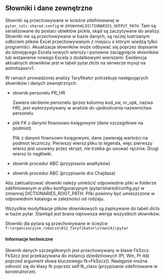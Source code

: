 ## Słowniki i dane zewnętrzne

Słowniki są przechowywane w ścieżce zdefniowanej w `pytar_calc.shared.config` w zmiennej `DICTIONARIES_OUTPUT_PATH`. Tam są serializowane do postaci obiektów pickle, skąd są zaczytywane do analizy. Słowniki nie są przechowywane w bazie danych, są raczej lustrzanym odbiciem plików Excel przechowywanym z miejscu o którym wiedzą tylko programiści. Akualizacja słowników może odbywać się poprzez dopisanie do istniejącego Excela nowych wierszy i ponowne zaciągnięcie słowników lub wstawienie nowego Excela z dodatkowymi wierszami. Ewidencja aktualnych słowników jest w tabeli pytar.dicts na serwerze mysql na aotmitsassrv1. 

W ramach prowadzonej analizy Taryfikator potrzebuje następujących słowników i danych zewnętrznych:

* słownik personelu PR_HR

    Zawiera okrślenie personelu (przez kolumny kod_sw, nr_opk, nazwa HR), jest wykorzystywany w analizie do ujednolicenia nazewnictwa personelu
        
* plik FK z danymi finansowo-księgowymi (dane szczegółowe na podmiot)

    Plik z danymi finansowo-księgowymi, dane zawierają wartości na podmiot leczniczy. Pierwszy wiersz pliku to legenda, więc pierwszy wiersz jest usuwany przez skrypt, nie trzeba go usuwać ręcznie. Drugi wiersz to nagłówki.

* słownik procedur ABC (przypisanie analityków)
* słownik procedur ABC (przypisanie dra Chajdasa)

Aby zaktualizować słowniki należy umieścić odpowiednie pliki w folderze zdefiniowanym w pliku konfiguracyjnym (pytar/shared/config.py) w zmiennej DICTIONARIES_ROOT_PATH. Pliki powinny być umieszczone w odpowiednim katalogu w zależności od rodzaju.

Wszystkie modyfikacje plików słownikowych są zapisywane do tabeli dicts w bazie pytar. Stamtąd jest brana najnowsza wersja wszystkich słowników.

Słowniki dla pytara są przechowywane w ścieżce:
`T:\organizacyjne_robocze\012_Taryfikator\slowniki\pytar`

#### Informacje techniczne

Słownik danych szczegółowych jest przechowywany w klasie FkSzcz. FkSzcz jest przekazywana do instancji dziedzinowych (Pl, Wm, Pr itd) poprzed argument słowa kluczowego fk=FkSzcz(). Następnie można odnosić się do klasy fk poprzez self.fk_class (przypisanie zdefiniowane w konstruktorze).


